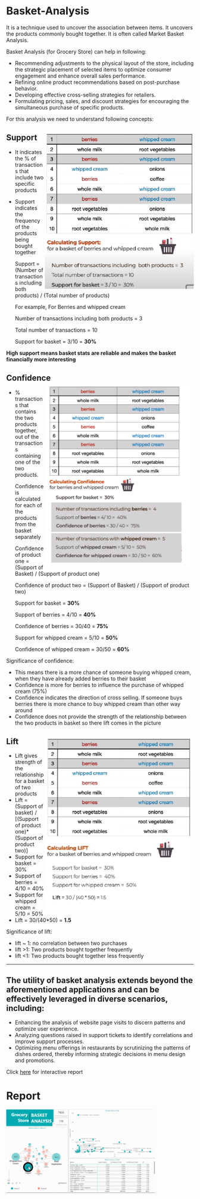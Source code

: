 # Basket-Analysis
It is a technique used to uncover the association between items. It uncovers the products commonly bought together.
It is often called Market Basket Analysis. 

Basket Analysis (for Grocery Store) can help in following:
  - Recommending adjustments to the physical layout of the store, including the strategic placement of selected items to optimize consumer engagement and enhance overall sales performance.
  - Refining online product recommendations based on post-purchase behavior.
  - Developing effective cross-selling strategies for retailers.
  - Formulating pricing, sales, and discount strategies for encouraging the simultaneous purchase of specific products.

For this analysis we need to understand following concepts:
## Support <img align="right" width="400" src="https://github.com/amitgajkal/Basket-Analysis/blob/main/Resources/Support.png" alt="amitgajkal" />
  - It indicates the % of transactions that include two specific products
  - Support indicates the frequency of the products being bought together
                             
	Support = (Number of transactions including both products) / (Total number of products)
	                             
	For example,
	For Berries and whipped cream
	
	Number of transactions including both products = 3
	
	Total number of transactions = 10
	
	Support for basket = 3/10 = **30%**

**High support means basket stats are reliable and makes the basket financially more interesting**

## Confidence <img align="right" width="400" src="https://github.com/amitgajkal/Basket-Analysis/blob/main/Resources/Confidence.png" alt="amitgajkal" />
  - % transactions that contains the two products together, out of the transactions containing one of the two products. 

	Confidence is calculated for each of the products from the basket separately 
								                          
	Confidence of product one = (Support of Basket) / (Support of product one)
	
	Confidence of product two = (Support of Basket) / (Support of product two)
	
	Support for basket = **30%**
	
	Support of berries = 4/10 = **40%**
	
	Confidence of berries = 30/40 = **75%**
	
	Support for whipped cream = 5/10 = **50%**
	
	Confidence of whipped cream = 30/50 = **60%**

Significance of confidence:
- This means there is a more chance of someone buying whipped cream, when they have already added 
berries to their basket
- Confidence is more for berries to influence the purchase of
whipped cream (75%)
- Confidence indicates the direction of cross selling. If someone buys berries there is more 
chance to buy whipped cream than other way around
- Confidence does not provide the strength of the relationship between the two products in 
basket so there lift comes in the picture

## Lift <img align="right" width="400" src="https://github.com/amitgajkal/Basket-Analysis/blob/main/Resources/Lift.png" alt="amitgajkal" />
 - Lift gives strength of the relationship for a basket of two products
 - Lift = (Support of basket) / [(Support of product one)*(Support of product two)]
 - Support for basket = 30%
 - Support of berries = 4/10 = 40%
 - Support for whipped cream = 5/10 = 50%
 - Lift = 30/(40*50) = **1.5**

Significance of lift:
 - lift ~ 1: no correlation between two purchases
 - lift >1: Two products bought together frequently
 - lift <1: Two products bought together less frequently 

----------------------------------------------------------------------------------------------------------

## The utility of basket analysis extends beyond the aforementioned applications and can be effectively leveraged in diverse scenarios, including:
 - Enhancing the analysis of website page visits to discern patterns and optimize user experience.
 - Analyzing questions raised in support tickets to identify correlations and improve support processes.
 - Optimizing menu offerings in restaurants by scrutinizing the patterns of dishes ordered, thereby informing strategic decisions in menu design and promotions.


Click [here](https://www.novypro.com/project/grocery-store-%7C-basket-analysis) for interactive report

# Report
<img align="left" width="400" src="https://github.com/amitgajkal/Basket-Analysis/blob/main/Resources/Basket.gif" alt="amitgajkal" />
